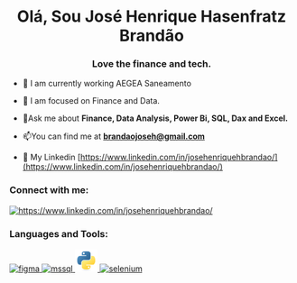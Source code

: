 <h1 align="center">Olá, Sou José Henrique Hasenfratz Brandão</h1>
<h3 align="center">Love the finance and tech.</h3>

- 🔭 I am currently working AEGEA Saneamento 

- 🌱 I am focused on Finance and Data.

- 💬Ask me about **Finance, Data Analysis, Power Bi, SQL, Dax and Excel.**

- 📫You can find me at **brandaojoseh@gmail.com**

- 📄 My Linkedin [https://www.linkedin.com/in/josehenriquehbrandao/](https://www.linkedin.com/in/josehenriquehbrandao/)

<h3 align="left">Connect with me:</h3>
<p align="left">
<a href="https://linkedin.com/in/https://www.linkedin.com/in/josehenriquehbrandao/" target="blank"><img align="center" src="https://raw.githubusercontent.com/rahuldkjain/github-profile-readme-generator/master/src/images/icons/Social/linked-in-alt.svg" alt="https://www.linkedin.com/in/josehenriquehbrandao/" height="30" width="40" /></a>
</p>

<h3 align="left">Languages and Tools:</h3>
<p align="left"> <a href="https://www.figma.com/" target="_blank" rel="noreferrer"> <img src="https://www.vectorlogo.zone/logos/figma/figma-icon.svg" alt="figma" width="40" height="40"/> </a> <a href="https://www.microsoft.com/en-us/sql-server" target="_blank" rel="noreferrer"> <img src="https://www.svgrepo.com/show/303229/microsoft-sql-server-logo.svg" alt="mssql" width="40" height="40"/> </a> <a href="https://www.python.org" target="_blank" rel="noreferrer"> <img src="https://raw.githubusercontent.com/devicons/devicon/master/icons/python/python-original.svg" alt="python" width="40" height="40"/> </a> <a href="https://www.selenium.dev" target="_blank" rel="noreferrer"> <img src="https://raw.githubusercontent.com/detain/svg-logos/780f25886640cef088af994181646db2f6b1a3f8/svg/selenium-logo.svg" alt="selenium" width="40" height="40"/> </a> </p>



<!---
HenriqueHasenfratz/HenriqueHasenfratz is a ✨ special ✨ repository because its `README.md` (this file) appears on your GitHub profile.
You can click the Preview link to take a look at your changes.
--->
